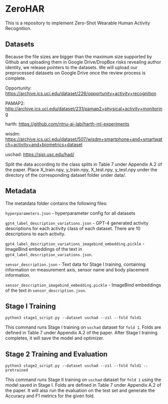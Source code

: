 # ZeroHAR
This is a repository to implement Zero-Shot Wearable Human Activity Recognition.



## Datasets
Because the file sizes are bigger than the maximum size supported by Github and uploading them in Google Drive/DropBox risks revealing author identity, we release pointers to the datasets. We will upload our preprocessed datasets on Google Drive once the review process is complete.

Opportunity: https://archive.ics.uci.edu/dataset/226/opportunity+activity+recognition

PAMAP2: http://archive.ics.uci.edu/dataset/231/pamap2+physical+activity+monitoring

harth: https://github.com/ntnu-ai-lab/harth-ml-experiments

wisdm: https://archive.ics.uci.edu/dataset/507/wisdm+smartphone+and+smartwatch+activity+and+biometrics+dataset

uschad: https://sipi.usc.edu/had/

Split the data according to the class splits in Table 7 under Appendix A.2 of the paper. Place X_train.npy, y_train.npy, X_test.npy, y_test.npy under the directory of the corresponding dataset folder under data/.



## Metadata

The metatdata folder contains the following files:

`hyperparameters.json` - hyperparameter config for all datasets

`gpt4_label_description_variations.json` - GPT-4 generated activity descriptions for each activity class of each dataset. There are 10 descriptions to each activity.

`gpt4_label_description_variations_imagebind_embedding.pickle` - ImageBind embeddings of the text in `gpt4_label_description_variations.json`.

`sensor_description.json` - Text data for Stage I training, containing information on measurement axis, sensor name and body placement information.

`sensor_description_imagebind_embedding.pickle` - ImageBind embeddings of the text in `sensor_description.json`.



## Stage I Training

```
python3 stage1_script.py --dataset uschad --zsl --fold fold1
```

This command runs Stage I training on `uschad` dataset for `fold 1`. Folds are defined in Table 7 under Appendix A.2 of the paper. After Stage I training completes, it will save the model and optimizer.



## Stage 2 Training and Evaluation

```
python3 stage2_script.py --dataset uschad --zsl --fold fold1 --pretrained
```

This command runs Stage II training on `uschad` dataset for `fold 1` using the model saved in Stage I. Folds are defined in Table 7 under Appendix A.2 of the paper. It will also run the evaluation on the test set and generate the Accuracy and F1 metrics for the given fold.

